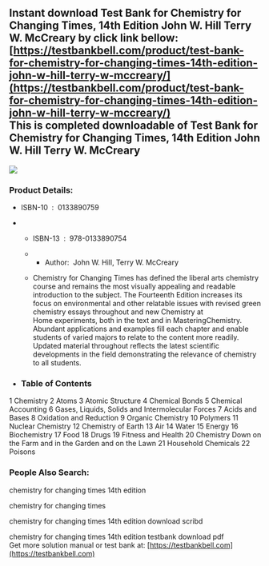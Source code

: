 Instant download **Test Bank for Chemistry for Changing Times, 14th Edition John W. Hill Terry W. McCreary** by click link bellow:  
[https://testbankbell.com/product/test-bank-for-chemistry-for-changing-times-14th-edition-john-w-hill-terry-w-mccreary/](https://testbankbell.com/product/test-bank-for-chemistry-for-changing-times-14th-edition-john-w-hill-terry-w-mccreary/)  
This is completed downloadable of Test Bank for Chemistry for Changing Times, 14th Edition John W. Hill Terry W. McCreary
-------------------------------------------------------------------------------------------------------------------------


![](https://testbankbell.com/wp-content/uploads/2023/05/9780321972026_TestBank.jpg)
### Product Details:


* ISBN-10 ‏ : ‎ 0133890759
* * ISBN-13 ‏ : ‎ 978-0133890754
  * * Author:  John W. Hill, Terry W. McCreary
   
  * Chemistry for Changing Times has defined the liberal arts chemistry course and remains the most visually appealing and readable introduction to the subject. The Fourteenth Edition increases its focus on environmental and other relatable issues with revised green chemistry essays throughout and new Chemistry at Home experiments, both in the text and in MasteringChemistry. Abundant applications and examples fill each chapter and enable students of varied majors to relate to the content more readily. Updated material throughout reflects the latest scientific developments in the field demonstrating the relevance of chemistry to all students.
 
* ### Table of Contents

1 Chemistry
2 Atoms
3 Atomic Structure
4 Chemical Bonds
5 Chemical Accounting
6 Gases, Liquids, Solids and Intermolecular Forces
7 Acids and Bases
8 Oxidation and Reduction
9 Organic Chemistry
10 Polymers
11 Nuclear Chemistry
12 Chemistry of Earth
13 Air
14 Water
15 Energy
16 Biochemistry
17 Food
18 Drugs
19 Fitness and Health
20 Chemistry Down on the Farm and in the Garden and on the Lawn
21 Household Chemicals
22 Poisons


 ### People Also Search:


 chemistry for changing times 14th edition

 chemistry for changing times

 chemistry for changing times 14th edition download scribd

 chemistry for changing times 14th edition testbank download pdf  
  Get more solution manual or test bank at: [https://testbankbell.com](https://testbankbell.com)

